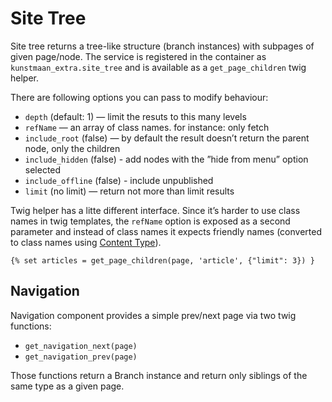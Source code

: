# Site Tree

Site tree returns a tree-like structure (branch instances) with subpages of given page/node. The service is registered in the container as `kunstmaan_extra.site_tree` and is available as a `get_page_children` twig helper.

There are following options you can pass to modify behaviour:

 * `depth` (default: 1) — limit the resuts to this many levels
 * `refName` — an array of class names. for instance: only fetch
 * `include_root` (false) — by default the result doesn’t return the parent node, only the children
 * `include_hidden` (false) - add nodes with the ”hide from menu” option selected
 * `include_offline` (false) - include unpublished
 * `limit` (no limit) — return not more than limit results

Twig helper has a litte different interface. Since it’s harder to use class names in twig templates, the `refName` option is exposed as a second parameter and instead of class names it expects friendly names (converted to class names using [Content Type](content-type.md)).

```twig
{% set articles = get_page_children(page, 'article', {"limit": 3}) }
```


## Navigation

Navigation component provides a simple prev/next page via two twig functions:

 * `get_navigation_next(page)`
 * `get_navigation_prev(page)`

Those functions return a Branch instance and return only siblings of the same type as a given page.
